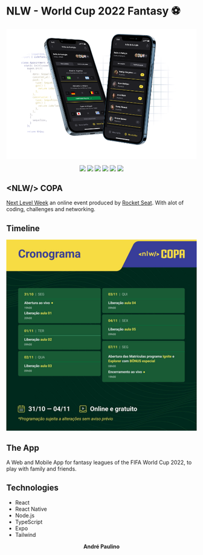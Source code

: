 # NLW - World Cup 2022 Fantasy ⚽

![World Cup 2022 fantasy iphone mockup](/images/world_cup_fantasy_mockup.png)

<p align="center">
	<img src="https://img.shields.io/badge/React-20232A?style=for-the-badge&logo=react&logoColor=61DAFB"><img>
	<img src="https://img.shields.io/badge/React_Native-20232A?style=for-the-badge&logo=react&logoColor=61DAFB"><img>
	<img src="https://img.shields.io/badge/Node.js-339933?style=for-the-badge&logo=nodedotjs&logoColor=white"><img>
	<img src="https://img.shields.io/badge/TypeScript-007ACC?style=for-the-badge&logo=typescript&logoColor=white"><img>
	<img src="https://img.shields.io/badge/Expo-1B1F23?style=for-the-badge&logo=expo&logoColor=white"><img>
	<img src="https://img.shields.io/badge/Tailwind_CSS-38B2AC?style=for-the-badge&logo=tailwind-css&logoColor=white"><img>
</p>

## <NLW\/> COPA
[Next Level Week](https://lp.rocketseat.com.br/nlw) an online event produced by [Rocket Seat](https://www.rocketseat.com.br/). With alot of coding, challenges and networking.

## Timeline
![event timeline](/images/nlw_cronograma.jpg)

## The App
A Web and Mobile App for fantasy leagues of the FIFA World Cup 2022, to play with family and friends.

## Technologies
* React
* React Native
* Node.js
* TypeScript
* Expo
* Tailwind

<p align="center">
	<b>
		André Paulino
	</b>
</p>
